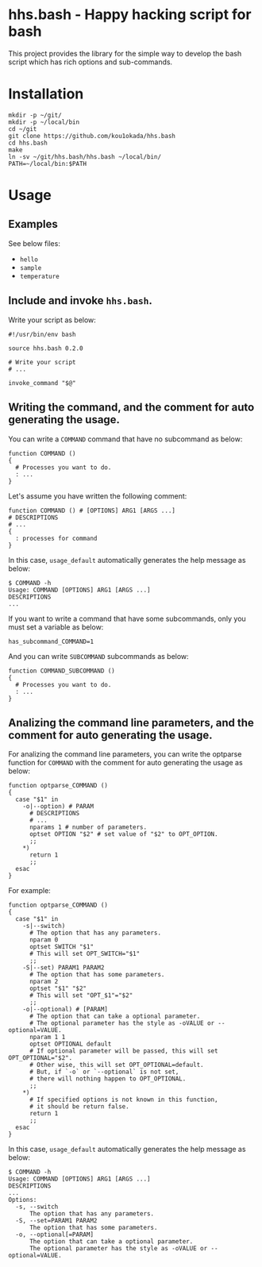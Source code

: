 # hhs.bash - Happy hacking script for bash

This project provides the library for the simple way
to develop the bash script which has rich options and sub-commands.

# Installation

~~~
mkdir -p ~/git/
mkdir -p ~/local/bin
cd ~/git
git clone https://github.com/kou1okada/hhs.bash
cd hhs.bash
make
ln -sv ~/git/hhs.bash/hhs.bash ~/local/bin/
PATH=~/local/bin:$PATH
~~~

# Usage

## Examples

See below files:

* `hello`
* `sample`
* `temperature`

## Include and invoke `hhs.bash`.

Write your script as below:
~~~
#!/usr/bin/env bash

source hhs.bash 0.2.0

# Write your script
# ...

invoke_command "$@"
~~~

## Writing the command, and the comment for auto generating the usage.

You can write a `COMMAND` command that have no subcommand as below:
~~~
function COMMAND ()
{
  # Processes you want to do.
  : ...
}
~~~

Let's assume you have written the following comment:
~~~
function COMMAND () # [OPTIONS] ARG1 [ARGS ...]
# DESCRIPTIONS
# ...
{
  : processes for command
} 
~~~

In this case, `usage_default` automatically generates the help message as below:
~~~
$ COMMAND -h
Usage: COMMAND [OPTIONS] ARG1 [ARGS ...]
DESCRIPTIONS
...
~~~

If you want to write a command that have some subcommands,
only you must set a variable as below:
~~~
has_subcommand_COMMAND=1
~~~ 

And you can write `SUBCOMMAND` subcommands as below:
~~~
function COMMAND_SUBCOMMAND ()
{
  # Processes you want to do.
  : ...
}
~~~

## Analizing the command line parameters, and the comment for auto generating the usage.

For analizing the command line parameters,
you can write the optparse function for `COMMAND`
with the comment for auto generating the usage as below:
~~~
function optparse_COMMAND ()
{
  case "$1" in
    -o|--option) # PARAM
      # DESCRIPTIONS
      # ...
      nparams 1 # number of parameters.
      optset OPTION "$2" # set value of "$2" to OPT_OPTION.
      ;;
    *)
      return 1
      ;;
  esac
}
~~~

For example:
~~~
function optparse_COMMAND ()
{
  case "$1" in
    -s|--switch)
      # The option that has any parameters.
      nparam 0
      optset SWITCH "$1"
      # This will set OPT_SWITCH="$1"
      ;;
    -S|--set) PARAM1 PARAM2
      # The option that has some parameters.
      nparam 2
      optset "$1" "$2"
      # This will set "OPT_$1"="$2"
      ;;
    -o|--optional) # [PARAM]
      # The option that can take a optional parameter.
      # The optional parameter has the style as -oVALUE or --optional=VALUE.
      nparam 1 1
      optset OPTIONAL default
      # If optional parameter will be passed, this will set OPT_OPTIONAL="$2".
      # Other wise, this will set OPT_OPTIONAL=default.
      # But, if `-o` or `--optional` is not set,
      # there will nothing happen to OPT_OPTIONAL.
      ;;
    *)
      # If specified options is not known in this function,
      # it should be return false.
      return 1
      ;;
  esac
}
~~~

In this case, `usage_default` automatically generates the help message as below:
~~~
$ COMMAND -h
Usage: COMMAND [OPTIONS] ARG1 [ARGS ...]
DESCRIPTIONS
...
Options:
  -s, --switch
      The option that has any parameters.
  -S, --set=PARAM1 PARAM2
      The option that has some parameters.
  -o, --optional[=PARAM]
      The option that can take a optional parameter.
      The optional parameter has the style as -oVALUE or --optional=VALUE.
~~~
